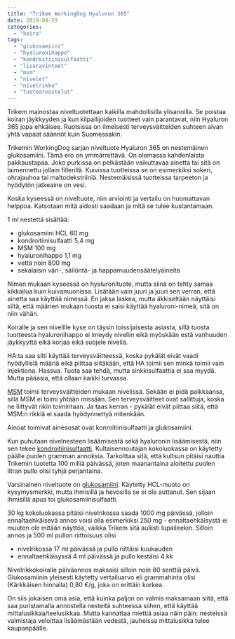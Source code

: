 ```yaml
---
title: "Trikem WorkingDog Hyaluron 365"
date: 2019-04-29
categories: 
  - "koira"
tags: 
  - "glukosamiini"
  - "hyaluronihappo"
  - "kondroitiinisulfaatti"
  - "lisaravinteet"
  - "msm"
  - "nivelet"
  - "nivelrikko"
  - "tuotearvostelut"
---
```


Trikem mainostaa niveltuotettaan kaikilla mahdollisilla ylisanoilla. Se poistaa koiran jäykkyyden ja kun kilpailijoiden tuotteet vain parantavat, niin Hyaluron 365 jopa ehkäisee. Ruotsissa on ilmeisesti terveysväitteiden suhteen aivan yhtä vapaat säännöt kuin Suomessakin.

<!--more-->

Trikemin WorkingDog sarjan niveltuote Hyaluron 365 on nestemäinen glukosamiini. Tämä ero on ymmärrettävä. On olemassa kahdenlaista pakkaustapaa. Joko purkissa on pelkästään vaikuttavaa ainetta tai sitä on laimennettu jollain fillerillä. Kuivissa tuotteissa se on esimerkiksi sokeri, ohrajauhoa tai maltodekstriiniä. Nestemäisissä tuotteissa tarpeeton ja hyödytön jatkeaine on vesi.

Koska kyseessä on niveltuote, niin arviointi ja vertailu on huomattavan helppoa. Katsotaan mitä aidosti saadaan ja mitä se tulee kustantamaan.

1 ml nestettä sisältää:

- glukosamiini HCL 60 mg
- kondroitiinisulfaatti 5,4 mg
- MSM 100 mg
- hyaluronihappo 1,1 mg
- vettä noin 800 mg
- sekalaisin väri-, säilöntä- ja happamuudensäätelyaineita

Nimen mukaan kyseessä on hyaluronituote, mutta siinä on tehty samaa kikkailua kuin kuivamuonissa. Lisätään vain juuri ja juuri sen verran, että ainetta saa käyttää nimessä. En jaksa laskea, mutta äkkiseltään näyttäisi siltä, että määrien mukaan tuosta ei saisi käyttää hyaluroni-nimeä, sitä on niin vähän.

Koiralle ja sen nivelille kyse on täysin toissijaisesta asiasta, sillä tuosta tuotteesta hyaluronihappo ei imeydy niveliin eikä myöskään estä vanhuuden jäykkyyttä eikä korjaa eikä suojele niveliä.

HA:ta saa silti käyttää terveysväitteessä, koska pykälät eivät vaadi hyödyllisiä määriä eikä piittaa siitäkään, että HA toimii sen minkä toimii vain injektiona. Hassua. Tuota saa tehdä, mutta sinkkisulfaattia ei saa myydä. Mutta pääasia, että ollaan kaikki turvassa.

[MSM](https://www.katiska.eu/tieto/koira-nivelet/msm/) toimii terveysväitteiden mukaan nivelissä. Sekään ei pidä paikkaansa, sillä MSM ei toimi yhtään missään. Sen terveysväitteet ovat sallittuja, koska ne liittyvät rikin toimintaan. Ja taas kerran - pykälät eivät piittaa siitä, että MSM:n rikkiä ei saada hyödynnettyä mitenkään.

Ainoat toimivat ainesosat ovat konroitiinisulfaatti ja glukosamiini.

Kun puhutaan nivelnesteen lisäämisestä sekä hyaluronin lisäämisestä, niin sen tekee [kondroitiinisulfaatti](https://www.katiska.eu/tieto/koira-nivelet/kondroitiinisulfaatti/). Kultaisennoutajan kokoluokassa on käytetty päälle puolen gramman annoksia. Tarkoittaa sitä, että kultsun pitäisi nauttia Trikemin tuotetta 100 milliä päivässä, joten maanantaina aloitettu puolen litran pullo olisi tyhjä perjantaina.

Varsinainen niveltuote on [glukosamiini](https://www.katiska.eu/tieto/koira-nivelet/glukosamiini-koiralle/). Käytetty HCL-muoto on kysymysmerkki, mutta ihmisillä ja hevosilla se ei ole auttanut. Sen sijaan ihmisillä apua toi glukosamiinisulfaatti.

30 kg kokoluokassa pitäisi nivelrikossa saada 1000 mg päivässä, jolloin ennaltaehkäisevä annos voisi olla esimerkiksi 250 mg - ennaltaehkäisystä ei muuten ole mitään näyttöä, vaikka Trikem sitä auliisti lupaileekin. Silloin annos ja 500 ml pullon riittoisuus olisi

- nivelrikossa 17 ml päivässä ja pullo riittäisi kuukauden
- ennaltaehkäisyssä 4 ml päivässä ja pullo kestäisi 4 kk

Nivelrikkokoiralle päiväannos maksaisi silloin noin 80 senttiä päivä. Glukosamiinin yleisesti käytetty vertailuarvo eli grammahinta olisi (Kärkkäisen hinnalla) 0,80 €/g, joka on erittäin korkea.

On siis jokaisen oma asia, että kuinka paljon on valmis maksamaan siitä, että saa puristamalla annostella nesteitä suhteessa siihen, että käyttää mittalusikkaa/teelusikkaa. Mutta kannattaa miettiä asiaa näin päin: nesteissä valmistaja veloittaa lisäämästään vedestä, jauheissa mittalusikka tulee kaupanpäälle.

